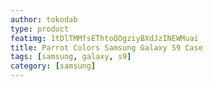```yaml
---
author: tokodab
type: product
featimg: 1tDlTMMfsEThtoQOgziyBXdJzINEWMuai
title: Parrot Colors Samsung Galaxy S9 Case
tags: [samsung, galaxy, s9]
category: [samsung]
---
```


